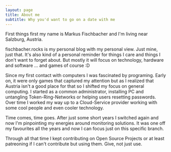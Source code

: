 ```yaml
---
layout: page
title: About me
subtitle: Why you'd want to go on a date with me
---
```


First things first my name is Markus Fischbacher and I'm living near Salzburg, Austria.

fischbacher.rocks is my personal blog with my personal view. Just mine, just that.
It's also kind of a personal reminder for things I care and things I don't want to forget about.
But mostly it will focus on technology, hardware and software ... and games of course :D

Since my first contact with computers I was fascinated by programing. Early on, it were only games that captured my attention but as I realized that Austria isn't a good place for that so I shifted my focus on general computing. I started as a common administrator, installing PC and untangling Token-Ring-Networks or helping users resetting passwords. Over time I worked my way up to a Cloud-Service provider working with some cool people and even cooler technology.

Time comes, time goes. After just some short years I switched again and now I'm pinpointing my energies around monitoring solutions. It was one off my favourites all the years and now I can focus just on this specific branch.

Through all that time I kept contributing on Open Source Projects or at least patreoning if I can't contribute but using them. Give, not just use.
